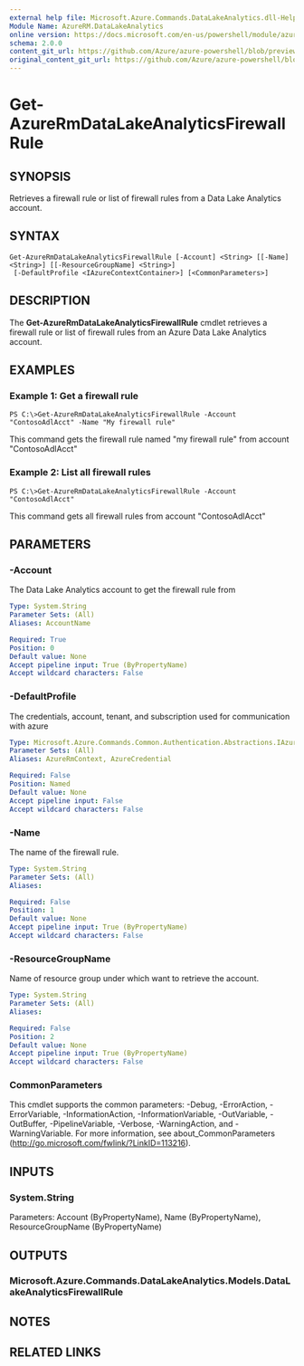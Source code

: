 ```yaml
---
external help file: Microsoft.Azure.Commands.DataLakeAnalytics.dll-Help.xml
Module Name: AzureRM.DataLakeAnalytics
online version: https://docs.microsoft.com/en-us/powershell/module/azurerm.datalakeanalytics/get-azurermdatalakeanalyticsfirewallrule
schema: 2.0.0
content_git_url: https://github.com/Azure/azure-powershell/blob/preview/src/ResourceManager/DataLakeAnalytics/Commands.DataLakeAnalytics/help/Get-AzureRmDataLakeAnalyticsFirewallRule.md
original_content_git_url: https://github.com/Azure/azure-powershell/blob/preview/src/ResourceManager/DataLakeAnalytics/Commands.DataLakeAnalytics/help/Get-AzureRmDataLakeAnalyticsFirewallRule.md
---
```


# Get-AzureRmDataLakeAnalyticsFirewallRule

## SYNOPSIS
Retrieves a firewall rule or list of firewall rules from a Data Lake Analytics account.

## SYNTAX

```
Get-AzureRmDataLakeAnalyticsFirewallRule [-Account] <String> [[-Name] <String>] [[-ResourceGroupName] <String>]
 [-DefaultProfile <IAzureContextContainer>] [<CommonParameters>]
```

## DESCRIPTION
The **Get-AzureRmDataLakeAnalyticsFirewallRule** cmdlet retrieves a firewall rule or list of firewall rules from an Azure Data Lake Analytics account.

## EXAMPLES

### Example 1: Get a firewall rule
```
PS C:\>Get-AzureRmDataLakeAnalyticsFirewallRule -Account "ContosoAdlAcct" -Name "My firewall rule"
```

This command gets the firewall rule named "my firewall rule" from account "ContosoAdlAcct"

### Example 2: List all firewall rules
```
PS C:\>Get-AzureRmDataLakeAnalyticsFirewallRule -Account "ContosoAdlAcct"
```

This command gets all firewall rules from account "ContosoAdlAcct"

## PARAMETERS

### -Account
The Data Lake Analytics account to get the firewall rule from

```yaml
Type: System.String
Parameter Sets: (All)
Aliases: AccountName

Required: True
Position: 0
Default value: None
Accept pipeline input: True (ByPropertyName)
Accept wildcard characters: False
```

### -DefaultProfile
The credentials, account, tenant, and subscription used for communication with azure

```yaml
Type: Microsoft.Azure.Commands.Common.Authentication.Abstractions.IAzureContextContainer
Parameter Sets: (All)
Aliases: AzureRmContext, AzureCredential

Required: False
Position: Named
Default value: None
Accept pipeline input: False
Accept wildcard characters: False
```

### -Name
The name of the firewall rule.

```yaml
Type: System.String
Parameter Sets: (All)
Aliases:

Required: False
Position: 1
Default value: None
Accept pipeline input: True (ByPropertyName)
Accept wildcard characters: False
```

### -ResourceGroupName
Name of resource group under which want to retrieve the account.

```yaml
Type: System.String
Parameter Sets: (All)
Aliases:

Required: False
Position: 2
Default value: None
Accept pipeline input: True (ByPropertyName)
Accept wildcard characters: False
```

### CommonParameters
This cmdlet supports the common parameters: -Debug, -ErrorAction, -ErrorVariable, -InformationAction, -InformationVariable, -OutVariable, -OutBuffer, -PipelineVariable, -Verbose, -WarningAction, and -WarningVariable. For more information, see about_CommonParameters (http://go.microsoft.com/fwlink/?LinkID=113216).

## INPUTS

### System.String
Parameters: Account (ByPropertyName), Name (ByPropertyName), ResourceGroupName (ByPropertyName)

## OUTPUTS

### Microsoft.Azure.Commands.DataLakeAnalytics.Models.DataLakeAnalyticsFirewallRule

## NOTES

## RELATED LINKS
